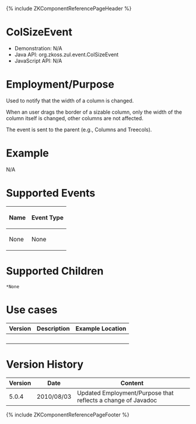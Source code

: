 {% include ZKComponentReferencePageHeader %}

# ColSizeEvent

- Demonstration: N/A
- Java API: <javadoc>org.zkoss.zul.event.ColSizeEvent</javadoc>
- JavaScript API: N/A

# Employment/Purpose

Used to notify that the width of a column is changed.

When an user drags the border of a sizable column, only the width of the
column itself is changed, other columns are not affected.

The event is sent to the parent (e.g., Columns and Treecols).

# Example

N/A

# Supported Events

<table>
<thead>
<tr class="header">
<th><center>
<p>Name</p>
</center></th>
<th><center>
<p>Event Type</p>
</center></th>
</tr>
</thead>
<tbody>
<tr class="odd">
<td><p>None</p></td>
<td><p>None</p></td>
</tr>
</tbody>
</table>

# Supported Children

`*None`

# Use cases

| Version | Description | Example Location |
|---------|-------------|------------------|
|         |             |                  |

# Version History

| Version | Date       | Content                                                      |
|---------|------------|--------------------------------------------------------------|
| 5.0.4   | 2010/08/03 | Updated Employment/Purpose that reflects a change of Javadoc |

{% include ZKComponentReferencePageFooter %}
